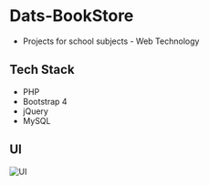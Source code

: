 # Dats-BookStore
- Projects for school subjects - Web Technology 

## Tech Stack
- PHP
- Bootstrap 4
- jQuery
- MySQL

 ## UI
![UI](https://user-images.githubusercontent.com/54407533/165107445-52112d5c-6025-4775-86c2-2d321020bf51.png)
